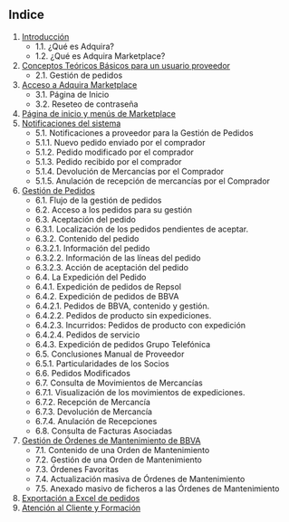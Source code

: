 ## Indice

1. [Introducción](cap1.md)
   - 1.1. ¿Qué es Adquira?
   - 1.2. ¿Qué es Adquira Marketplace?
2. [Conceptos Teóricos Básicos para un usuario proveedor](cap2.md)
   - 2.1. Gestión de pedidos
3. [Acceso a Adquira Marketplace](cap3.md)
   - 3.1. Página de Inicio
   - 3.2. Reseteo de contraseña
4. [Página de inicio y menús de Marketplace](cap4.md)
5. [Notificaciones del sistema](cap5.md)
   - 5.1. Notificaciones a proveedor para la Gestión de Pedidos
   - 5.1.1. Nuevo pedido enviado por el comprador
   - 5.1.2. Pedido modificado por el comprador
   - 5.1.3. Pedido recibido por el comprador
   - 5.1.4. Devolución de Mercancías por el Comprador
   - 5.1.5. Anulación de recepción de mercancías por el Comprador
6. [Gestión de Pedidos](cap6.md)
   - 6.1. Flujo de la gestión de pedidos
   - 6.2. Acceso a los pedidos para su gestión
   - 6.3. Aceptación del pedido
   - 6.3.1. Localización de los pedidos pendientes de aceptar.
   - 6.3.2. Contenido del pedido
   - 6.3.2.1. Información del pedido
   - 6.3.2.2. Información de las líneas del pedido
   - 6.3.2.3. Acción de aceptación del pedido
   - 6.4. La Expedición del Pedido
   - 6.4.1. Expedición de pedidos de Repsol
   - 6.4.2. Expedición de pedidos de BBVA
   - 6.4.2.1. Pedidos de BBVA, contenido y gestión.
   - 6.4.2.2. Pedidos de producto sin expediciones.
   - 6.4.2.3. Incurridos: Pedidos de producto con expedición
   - 6.4.2.4. Pedidos de servicio
   - 6.4.3. Expedición de pedidos Grupo Telefónica
   - 6.5. Conclusiones Manual de Proveedor
   - 6.5.1. Particularidades de los Socios
   - 6.6. Pedidos Modificados
   - 6.7. Consulta de Movimientos de Mercancías
   - 6.7.1. Visualización de los movimientos de expediciones.
   - 6.7.2. Recepción de Mercancía
   - 6.7.3. Devolución de Mercancía
   - 6.7.4. Anulación de Recepciones
   - 6.8. Consulta de Facturas Asociadas
7. [Gestión de Órdenes de Mantenimiento de BBVA](cap7.md)
   - 7.1. Contenido de una Orden de Mantenimiento
   - 7.2. Gestión de una Orden de Mantenimiento
   - 7.3. Órdenes Favoritas
   - 7.4. Actualización masiva de Órdenes de Mantenimiento
   - 7.5. Anexado masivo de ficheros a las Órdenes de Mantenimiento
8. [Exportación a Excel de pedidos](cap8.md)
9. [Atención al Cliente y Formación](cap9.md)
